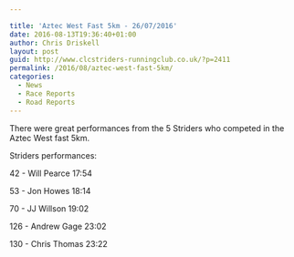 ```yaml
---

title: 'Aztec West Fast 5km - 26/07/2016'
date: 2016-08-13T19:36:40+01:00
author: Chris Driskell
layout: post
guid: http://www.clcstriders-runningclub.co.uk/?p=2411
permalink: /2016/08/aztec-west-fast-5km/
categories:
  - News
  - Race Reports
  - Road Reports
---
```

There were great performances from the 5 Striders who competed in the Aztec West fast 5km.

Striders performances:

42 - Will Pearce 17:54

53 - Jon Howes 18:14

70 - JJ Willson 19:02

126 - Andrew Gage 23:02

130 - Chris Thomas 23:22
